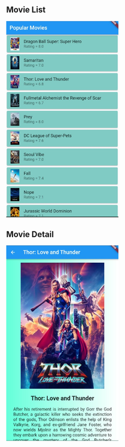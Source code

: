 ## Movie List

<img src="images/1.jpg" width="300">

## Movie Detail

<img src="images/2.jpg" width="300">
